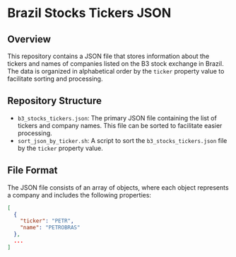 # Brazil Stocks Tickers JSON

## Overview

This repository contains a JSON file that stores information about the tickers and names of companies listed on the B3 stock exchange in Brazil. The data is organized in alphabetical order by the `ticker` property value to facilitate sorting and processing.

## Repository Structure

-   `b3_stocks_tickers.json`: The primary JSON file containing the list of tickers and company names. This file can be sorted to facilitate easier processing.
-   `sort_json_by_ticker.sh`: A script to sort the `b3_stocks_tickers.json` file by the `ticker` property value.

## File Format

The JSON file consists of an array of objects, where each object represents a company and includes the following properties:

```json
[
  {
    "ticker": "PETR",
    "name": "PETROBRAS"
  },
  ...
]
```
